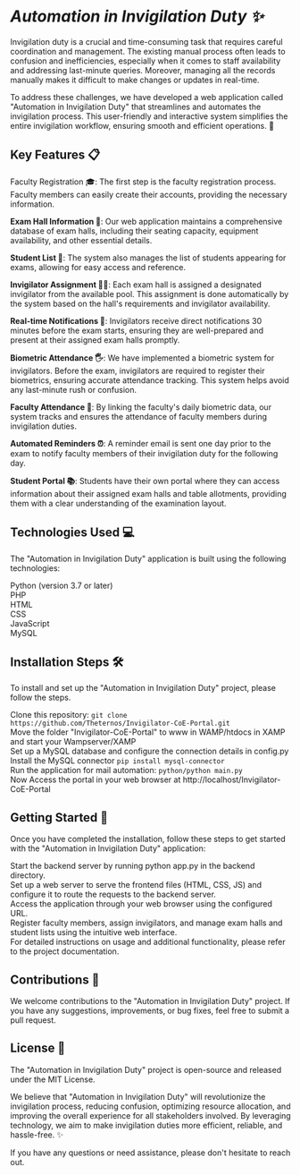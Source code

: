 # **_Automation in Invigilation Duty ✨_**

Invigilation duty is a crucial and time-consuming task that requires careful coordination and management. The existing manual process often leads to confusion and inefficiencies, especially when it comes to staff availability and addressing last-minute queries. Moreover, managing all the records manually makes it difficult to make changes or updates in real-time.

To address these challenges, we have developed a web application called "Automation in Invigilation Duty" that streamlines and automates the invigilation process. This user-friendly and interactive system simplifies the entire invigilation workflow, ensuring smooth and efficient operations. 🚀

## **Key Features 📋**

Faculty Registration 🎓: The first step is the faculty registration process. Faculty members can easily create their accounts, providing the necessary information.

**Exam Hall Information 🏫**: Our web application maintains a comprehensive database of exam halls, including their seating capacity, equipment availability, and other essential details.

**Student List 📝**: The system also manages the list of students appearing for exams, allowing for easy access and reference.

**Invigilator Assignment 🧑‍🏫**: Each exam hall is assigned a designated invigilator from the available pool. This assignment is done automatically by the system based on the hall's requirements and invigilator availability.

**Real-time Notifications 📲**: Invigilators receive direct notifications 30 minutes before the exam starts, ensuring they are well-prepared and present at their assigned exam halls promptly.

**Biometric Attendance 🖐️**: We have implemented a biometric system for invigilators. Before the exam, invigilators are required to register their biometrics, ensuring accurate attendance tracking. This system helps avoid any last-minute rush or confusion.

**Faculty Attendance 🎯**: By linking the faculty's daily biometric data, our system tracks and ensures the attendance of faculty members during invigilation duties.

**Automated Reminders ⏰**: A reminder email is sent one day prior to the exam to notify faculty members of their invigilation duty for the following day.

**Student Portal 📚**: Students have their own portal where they can access information about their assigned exam halls and table allotments, providing them with a clear understanding of the examination layout.

## **Technologies Used 💻**

The "Automation in Invigilation Duty" application is built using the following technologies:

Python (version 3.7 or later)  
PHP  
HTML  
CSS  
JavaScript  
MySQL

## **Installation Steps 🛠️**

To install and set up the "Automation in Invigilation Duty" project, please follow the steps.

Clone this repository: `git clone https://github.com/Theternos/Invigilator-CoE-Portal.git`    
Move the folder "Invigilator-CoE-Portal" to www in WAMP/htdocs in XAMP and start your Wampserver/XAMP  
Set up a MySQL database and configure the connection details in config.py  
Install the MySQL connector `pip install mysql-connector`   
Run the application for mail automation: `python/python main.py`  
Now Access the portal in your web browser at http://localhost/Invigilator-CoE-Portal

## **Getting Started 🚀**

Once you have completed the installation, follow these steps to get started with the "Automation in Invigilation Duty" application:

Start the backend server by running python app.py in the backend directory.  
Set up a web server to serve the frontend files (HTML, CSS, JS) and configure it to route the requests to the backend server.  
Access the application through your web browser using the configured URL.  
Register faculty members, assign invigilators, and manage exam halls and student lists using the intuitive web interface.  
For detailed instructions on usage and additional functionality, please refer to the project documentation.

## **Contributions 🤝**

We welcome contributions to the "Automation in Invigilation Duty" project. If you have any suggestions, improvements, or bug fixes, feel free to submit a pull request.

## **License 📜**

The "Automation in Invigilation Duty" project is open-source and released under the MIT License.

We believe that "Automation in Invigilation Duty" will revolutionize the invigilation process, reducing confusion, optimizing resource allocation, and improving the overall experience for all stakeholders involved. By leveraging technology, we aim to make invigilation duties more efficient, reliable, and hassle-free. ✨

If you have any questions or need assistance, please don't hesitate to reach out.
